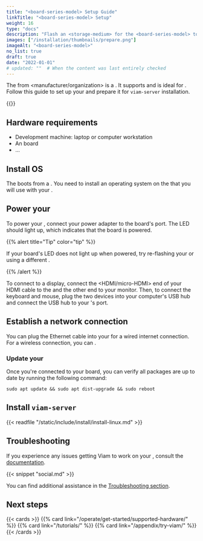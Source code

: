 ```yaml
---
title: "<board-series-model> Setup Guide"
linkTitle: "<board-series-model> Setup"
weight: 16
type: "docs"
description: "Flash an <storage-medium> for the <board-series-model> to prepare it for viam-server installation."
images: ["/installation/thumbnails/prepare.png"]
imageAlt: "<board-series-model>"
no_list: true
draft: true
date: "2022-01-01"
# updated: ""  # When the content was last entirely checked
---
```


The [<board-series-model>](http://example.com) from <manufacturer/organization> is a <brief-board-description-including-features-and-specifications>.
It supports <operating-systems-or-distributions> and is ideal for <use-cases-or-applications>.
Follow this guide to set up your <board-series-model> and prepare it for `viam-server` installation.

{{<imgproc src="installation/thumbnails/prepare.png" alt="The <board-series-model> single-board computer." resize="350x" declaredimensions=true >}}

## Hardware requirements

- Development machine: laptop or computer workstation
- An [<board-series-model>](http://example.com) board
- ...

## Install OS

The <board-series-model> boots from a <storage-medium>.
You need to install an operating system on the <storage-medium> that you will use with your <board-series-model>.

<Viam-specific-OS-installation-instructions OR link-to-board-OS-installation-guide-from-company>

## Power your <board-series-model>

To power your <board-series-model>, connect your power adapter to the board's <port-type> port.
The LED should light up, which indicates that the board is powered.

{{% alert title="Tip" color="tip" %}}

If your board's LED does not light up when powered, try re-flashing your <storage-medium> or using a different <storage-medium>.

{{% /alert %}}

To connect to a display, connect the <HDMI/micro-HDMI> end of your HDMI cable to the <board> and the other end to your monitor.
Then, to connect the keyboard and mouse, plug the two devices into your computer's USB hub and connect the USB hub to your <board-series-model>'s <USB-type> port.

## Establish a network connection

You can plug the Ethernet cable into your <board-series-model> for a wired internet connection.
For a wireless connection, you can <alternative-wireless-network-connection-methods>.

### Update your <board-series-model>

Once you're connected to your board, you can verify all packages are up to date by running the following command:

`sudo apt update && sudo apt dist-upgrade && sudo reboot`

## Install `viam-server`

{{< readfile "/static/include/install/install-linux.md" >}}

## Troubleshooting

If you experience any issues getting Viam to work on your <board-series-model>, consult the [<board-series-model> documentation](http://example.com).

{{< snippet "social.md" >}}

You can find additional assistance in the [Troubleshooting section](/appendix/troubleshooting/).

## Next steps

{{< cards >}}
{{% card link="/operate/get-started/supported-hardware/" %}}
{{% card link="/tutorials/" %}}
{{% card link="/appendix/try-viam/" %}}
{{< /cards >}}
